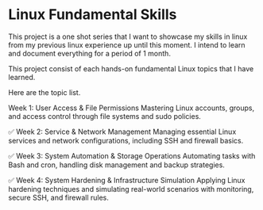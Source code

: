 # Linux Fundamental Skills

This project is a one shot series that I want to showcase my skills in linux from my previous linux experience up until this moment. I intend to learn and document everything for a period of 1 month.

This project consist of each hands-on fundamental Linux topics that I have learned.

Here are the topic list.

Week 1: User Access & File Permissions
Mastering Linux accounts, groups, and access control through file systems and sudo policies.

✅ Week 2: Service & Network Management
Managing essential Linux services and network configurations, including SSH and firewall basics.

✅ Week 3: System Automation & Storage Operations
Automating tasks with Bash and cron, handling disk management and backup strategies.

✅ Week 4: System Hardening & Infrastructure Simulation
Applying Linux hardening techniques and simulating real-world scenarios with monitoring, secure SSH, and firewall rules.
